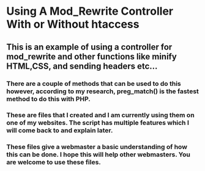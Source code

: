 # Using A Mod_Rewrite Controller With or Without htaccess

## This is an example of using a controller for mod_rewrite and other functions like minify HTML,CSS, and sending headers etc...  

### There are a couple of methods that can be used to do this however, according to my research, preg_match() is the fastest method to do this with PHP.

### These are files that I created and I am currently using them on one of my websites.  The script has multiple features which I will come back to and explain later.

### These files give a webmaster a basic understanding of how this can be done. I hope this will help other webmasters. You are welcome to use these files. 
